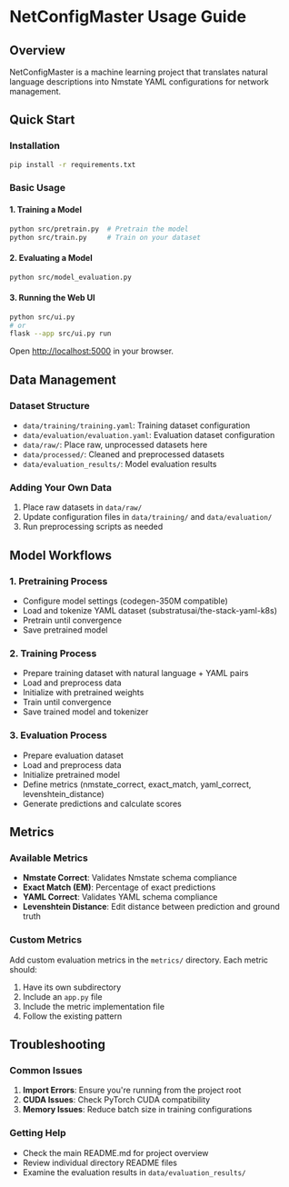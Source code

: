 # NetConfigMaster Usage Guide

## Overview
NetConfigMaster is a machine learning project that translates natural language descriptions into Nmstate YAML configurations for network management.

## Quick Start

### Installation
```bash
pip install -r requirements.txt
```

### Basic Usage

#### 1. Training a Model
```bash
python src/pretrain.py  # Pretrain the model
python src/train.py     # Train on your dataset
```

#### 2. Evaluating a Model
```bash
python src/model_evaluation.py
```

#### 3. Running the Web UI
```bash
python src/ui.py
# or
flask --app src/ui.py run
```
Open [http://localhost:5000](http://localhost:5000) in your browser.

## Data Management

### Dataset Structure
- `data/training/training.yaml`: Training dataset configuration
- `data/evaluation/evaluation.yaml`: Evaluation dataset configuration
- `data/raw/`: Place raw, unprocessed datasets here
- `data/processed/`: Cleaned and preprocessed datasets
- `data/evaluation_results/`: Model evaluation results

### Adding Your Own Data
1. Place raw datasets in `data/raw/`
2. Update configuration files in `data/training/` and `data/evaluation/`
3. Run preprocessing scripts as needed

## Model Workflows

### 1. Pretraining Process
- Configure model settings (codegen-350M compatible)
- Load and tokenize YAML dataset (substratusai/the-stack-yaml-k8s)
- Pretrain until convergence
- Save pretrained model

### 2. Training Process  
- Prepare training dataset with natural language + YAML pairs
- Load and preprocess data
- Initialize with pretrained weights
- Train until convergence
- Save trained model and tokenizer

### 3. Evaluation Process
- Prepare evaluation dataset
- Load and preprocess data
- Initialize pretrained model
- Define metrics (nmstate_correct, exact_match, yaml_correct, levenshtein_distance)
- Generate predictions and calculate scores

## Metrics

### Available Metrics
- **Nmstate Correct**: Validates Nmstate schema compliance
- **Exact Match (EM)**: Percentage of exact predictions
- **YAML Correct**: Validates YAML schema compliance  
- **Levenshtein Distance**: Edit distance between prediction and ground truth

### Custom Metrics
Add custom evaluation metrics in the `metrics/` directory. Each metric should:
1. Have its own subdirectory
2. Include an `app.py` file
3. Include the metric implementation file
4. Follow the existing pattern

## Troubleshooting

### Common Issues
1. **Import Errors**: Ensure you're running from the project root
2. **CUDA Issues**: Check PyTorch CUDA compatibility
3. **Memory Issues**: Reduce batch size in training configurations

### Getting Help
- Check the main README.md for project overview
- Review individual directory README files
- Examine the evaluation results in `data/evaluation_results/`
